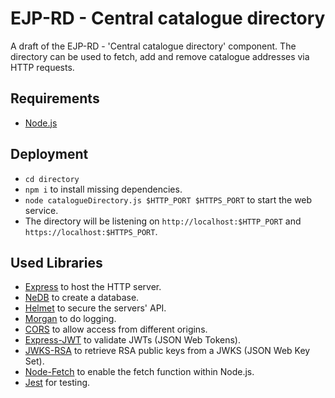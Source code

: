 # EJP-RD - Central catalogue directory

A draft of the EJP-RD - 'Central catalogue directory' component.
The directory can be used to fetch, add and remove catalogue addresses via HTTP requests.

## Requirements

- [Node.js](https://nodejs.org/ "https://nodejs.org/")

## Deployment

- `cd directory`
- `npm i` to install missing dependencies.
- `node catalogueDirectory.js $HTTP_PORT $HTTPS_PORT` to start the web service.
- The directory will be listening on `http://localhost:$HTTP_PORT` and `https://localhost:$HTTPS_PORT`.

## Used Libraries

- [Express](https://expressjs.com/ "https://expressjs.com/") to host the HTTP server.
- [NeDB](https://dbdb.io/db/nedb "https://dbdb.io/db/nedb") to create a database.
- [Helmet](https://helmetjs.github.io/ "https://helmetjs.github.io/") to secure the servers' API.
- [Morgan](https://www.npmjs.com/package/morgan "https://www.npmjs.com/package/morgan") to do logging.
- [CORS](https://expressjs.com/en/resources/middleware/cors.html "https://expressjs.com/en/resources/middleware/cors.html") to allow access from different origins.
- [Express-JWT](https://github.com/auth0/express-jwt "https://github.com/auth0/express-jwt") to validate JWTs (JSON Web Tokens).
- [JWKS-RSA](https://github.com/auth0/node-jwks-rsa "https://github.com/auth0/node-jwks-rsa") to retrieve RSA public keys from a JWKS (JSON Web Key Set).
- [Node-Fetch](https://www.npmjs.com/package/node-fetch "https://www.npmjs.com/package/node-fetch") to enable the fetch function within Node.js.
- [Jest](https://www.npmjs.com/package/jest "https://www.npmjs.com/package/jest") for testing.

